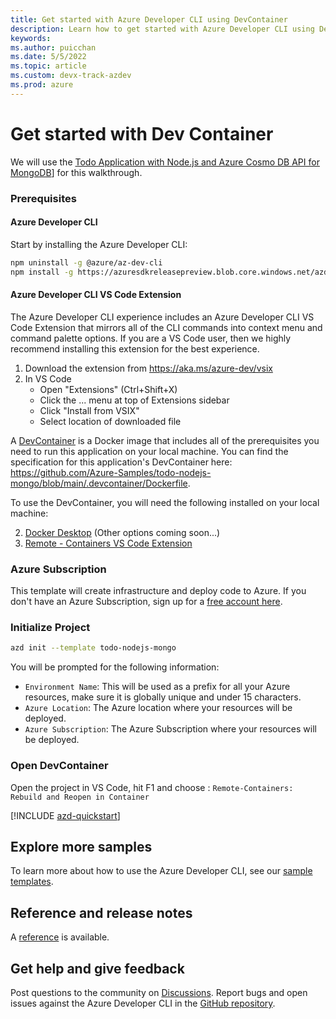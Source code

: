 ```yaml
---
title: Get started with Azure Developer CLI using DevContainer
description: Learn how to get started with Azure Developer CLI using Dev Container
keywords: 
ms.author: puicchan
ms.date: 5/5/2022
ms.topic: article
ms.custom: devx-track-azdev
ms.prod: azure
---
```


# Get started with Dev Container

We will use the [Todo Application with Node.js and Azure Cosmo DB API for MongoDB](https://github.com/azure-samples/todo-nodejs-mongo)] for this walkthrough. 

### Prerequisites

#### Azure Developer CLI

Start by installing the Azure Developer CLI:

```bash
npm uninstall -g @azure/az-dev-cli
npm install -g https://azuresdkreleasepreview.blob.core.windows.net/azd/standalone/latest/azure-az-dev-cli-latest.tgz
```

#### Azure Developer CLI VS Code Extension

The Azure Developer CLI experience includes an Azure Developer CLI VS Code Extension that mirrors all of the CLI commands into context menu and command palette options. If you are a VS Code user, then we highly recommend installing this extension for the best experience.

1. Download the extension from https://aka.ms/azure-dev/vsix
1. In VS Code
    - Open "Extensions" (Ctrl+Shift+X)
    - Click the ... menu at top of Extensions sidebar
    - Click "Install from VSIX"
    - Select location of downloaded file

A [DevContainer](https://code.visualstudio.com/docs/remote/containers) is a Docker image that includes all of the prerequisites you need to run this application on your local machine. You can find the specification for this application's DevContainer here: https://github.com/Azure-Samples/todo-nodejs-mongo/blob/main/.devcontainer/Dockerfile.

  To use the DevContainer, you will need the following installed on your local machine:

  2. [Docker Desktop](https://aka.ms/azure-dev/docker-install) (Other options coming soon...)
  3. [Remote - Containers VS Code Extension](https://marketplace.visualstudio.com/items?itemName=ms-vscode-remote.remote-containers)

### Azure Subscription

This template will create infrastructure and deploy code to Azure. If you don't have an Azure Subscription, sign up for a [free account here](https://azure.microsoft.com/free/). 

### Initialize Project

```bash
azd init --template todo-nodejs-mongo
```

You will be prompted for the following information:

- `Environment Name`: This will be used as a prefix for all your Azure resources, make sure it is globally unique and under 15 characters.
- `Azure Location`: The Azure location where your resources will be deployed.
- `Azure Subscription`: The Azure Subscription where your resources will be deployed.

### Open DevContainer

Open the project in VS Code, hit F1 and choose : `Remote-Containers: Rebuild and Reopen in Container`

[!INCLUDE [azd-quickstart](includes/azd-quickstart.md)]

## Explore more samples

To learn more about how to use the Azure Developer CLI, see our [sample templates](azure-dev-cli-templates.md).

## Reference and release notes

A [reference](azure-cli-ref) is available.

## Get help and give feedback

Post questions to the community on [Discussions](https://github.com/Azure/azure-dev/discussions). Report bugs and open issues against the Azure Developer CLI in the [GitHub repository](https://github.com/Azure/azure-dev).